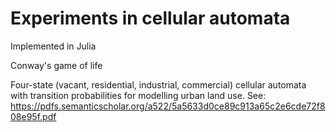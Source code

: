 # Experiments in cellular automata

Implemented in Julia

Conway's game of life


Four-state (vacant, residential, industrial, commercial) cellular automata with transition probabilities for modelling urban land use.
See: https://pdfs.semanticscholar.org/a522/5a5633d0ce89c913a65c2e6cde72f808e95f.pdf


